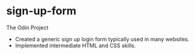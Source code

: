 # sign-up-form

The Odin Project

- Created a generic sign up login form typically used in many websites.
- Implemented intermediate HTML and CSS skills.


